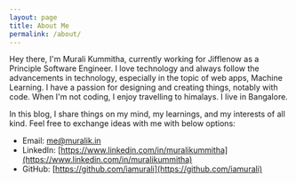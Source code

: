 ```yaml
---
layout: page
title: About Me
permalink: /about/
---
```


Hey there, I'm Murali Kummitha, currently working for Jifflenow as a Principle Software Engineer. I love technology and always follow the advancements in technology, especially in the topic of web apps, Machine Learning. I have a passion for designing and creating things, notably with code. When I'm not coding, I enjoy travelling to himalays. I live in Bangalore.

In this blog, I share things on my mind, my learnings, and my interests of all kind. Feel free to exchange ideas with me with below options:

- Email: [me@muralik.in](mailto:me@muralik.in)
- LinkedIn: [https://www.linkedin.com/in/muralikummitha](https://www.linkedin.com/in/muralikummitha)
- GitHub: [https://github.com/iamurali](https://github.com/iamurali)
